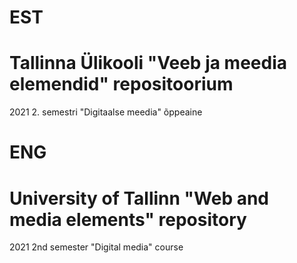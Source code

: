 # EST
# Tallinna Ülikooli "Veeb ja meedia elemendid" repositoorium
2021 2. semestri "Digitaalse meedia" õppeaine
# ENG
# University of Tallinn "Web and media elements" repository
2021 2nd semester "Digital media" course

